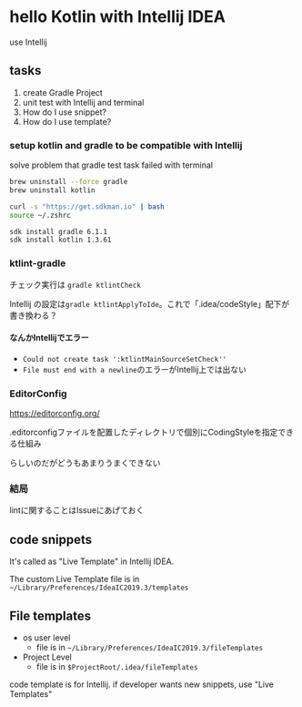 # hello Kotlin with Intellij IDEA
use Intellij

## tasks
1. create Gradle Project
2. unit test with Intellij and terminal
3. How do I use snippet?
4. How do I use template?

### setup kotlin and gradle to be compatible with Intellij
solve problem that gradle test task failed with terminal

```bash
brew uninstall --force gradle
brew uninstall kotlin

curl -s "https://get.sdkman.io" | bash
source ~/.zshrc

sdk install gradle 6.1.1
sdk install kotlin 1.3.61
```

### ktlint-gradle
チェック実行は `gradle ktlintCheck`

Intellij の設定は`gradle ktlintApplyToIde`。これで「.idea/codeStyle」配下が書き換わる？

#### なんかIntellijでエラー
* `Could not create task ':ktlintMainSourceSetCheck''`
* `File must end with a newline`のエラーがIntellij上では出ない

### EditorConfig
https://editorconfig.org/

.editorconfigファイルを配置したディレクトリで個別にCodingStyleを指定できる仕組み

らしいのだがどうもあまりうまくできない

### 結局
lintに関することはIssueにあげておく

## code snippets
It's called as "Live Template" in Intellij IDEA.

The custom Live Template file is in `~/Library/Preferences/IdeaIC2019.3/templates`

## File templates
* os user level 
    * file is in `~/Library/Preferences/IdeaIC2019.3/fileTemplates`
* Project Level
    * file is in `$ProjectRoot/.idea/fileTemplates`
    
 code template is for Intellij. if developer wants new snippets, use "Live Templates"
